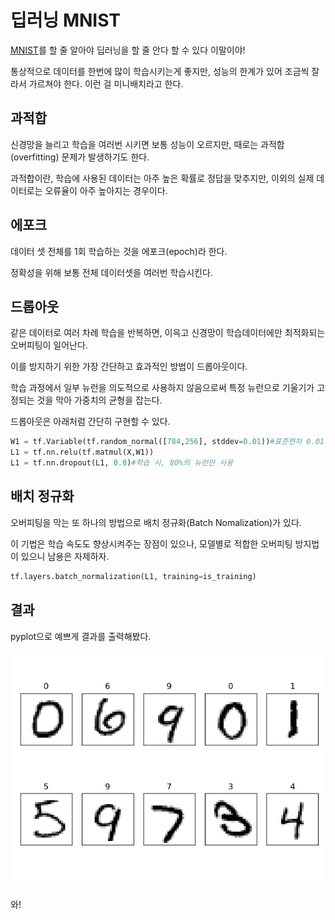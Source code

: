 # 딥러닝 MNIST
[MNIST](http://yann.lecun.com/exdb/mnist/)를 할 줄 알아야 딥러닝을 할 줄 안다 할 수 있다 이말이야!

통상적으로 데이터를 한번에 많이 학습시키는게 좋지만, 성능의 한계가 있어 조금씩 잘라서 가르쳐야 한다.
이런 걸 미니배치라고 한다.

## 과적합
신경망을 늘리고 학습을 여러번 시키면 보통 성능이 오르지만, 때로는 과적합(overfitting) 문제가 발생하기도 한다.

과적합이란, 학습에 사용된 데이터는 아주 높은 확률로 정답을 맞추지만, 이외의 실제 데이터로는 오류율이 아주 높아지는 경우이다.

## 에포크
데이터 셋 전체를 1회 학습하는 것을 에포크(epoch)라 한다.

정확성을 위해 보통 전체 데이터셋을 여러번 학습시킨다.

## 드롭아웃
같은 데이터로 여러 차례 학습을 반복하면, 이윽고 신경망이 학습데이터에만 최적화되는 오버피팅이 일어난다.

이를 방지하기 위한 가장 간단하고 효과적인 방법이 드롭아웃이다.

학습 과정에서 일부 뉴런을 의도적으로 사용하지 않음으로써 특정 뉴런으로 기울기가 고정되는 것을 막아 가중치의 균형을 잡는다.

드롭아웃은 아래처럼 간단히 구현할 수 있다.

~~~python
W1 = tf.Variable(tf.random_normal([784,256], stddev=0.01))#표준편차 0.01 정규분포
L1 = tf.nn.relu(tf.matmul(X,W1))
L1 = tf.nn.dropout(L1, 0.8)#학습 시, 80%의 뉴런만 사용
~~~

## 배치 정규화
오버피팅을 막는 또 하나의 방법으로 배치 정규화(Batch Nomalization)가 있다.

이 기법은 학습 속도도 향상시켜주는 장점이 있으나, 모델별로 적합한 오버피팅 방지법이 있으니 남용은 자제하자.

~~~python
tf.layers.batch_normalization(L1, training=is_training)
~~~

## 결과
pyplot으로 예쁘게 결과를 출력해봤다.

![img](./myplot.png)

와!